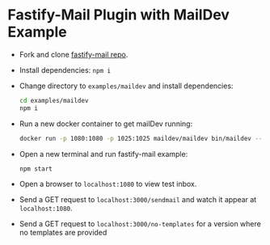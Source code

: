 # Fastify-Mail Plugin with MailDev Example

- Fork and clone [fastify-mail repo](https://github.com/autotelic/fastify-mail).
- Install dependencies: `npm i`
- Change directory to `examples/maildev` and install dependencies:

  ```sh
  cd examples/maildev
  npm i
  ```

- Run a new docker container to get mailDev running:

  ```sh
  docker run -p 1080:1080 -p 1025:1025 maildev/maildev bin/maildev --base-pathname /maildev -w 1080 -s 1025
  ```

- Open a new terminal and run fastify-mail example:

  ```sh
  npm start
  ```

- Open a browser to `localhost:1080` to view test inbox.
- Send a GET request to `localhost:3000/sendmail` and watch it appear at `localhost:1080`.
- Send a GET request to `localhost:3000/no-templates` for a version where no templates are provided
